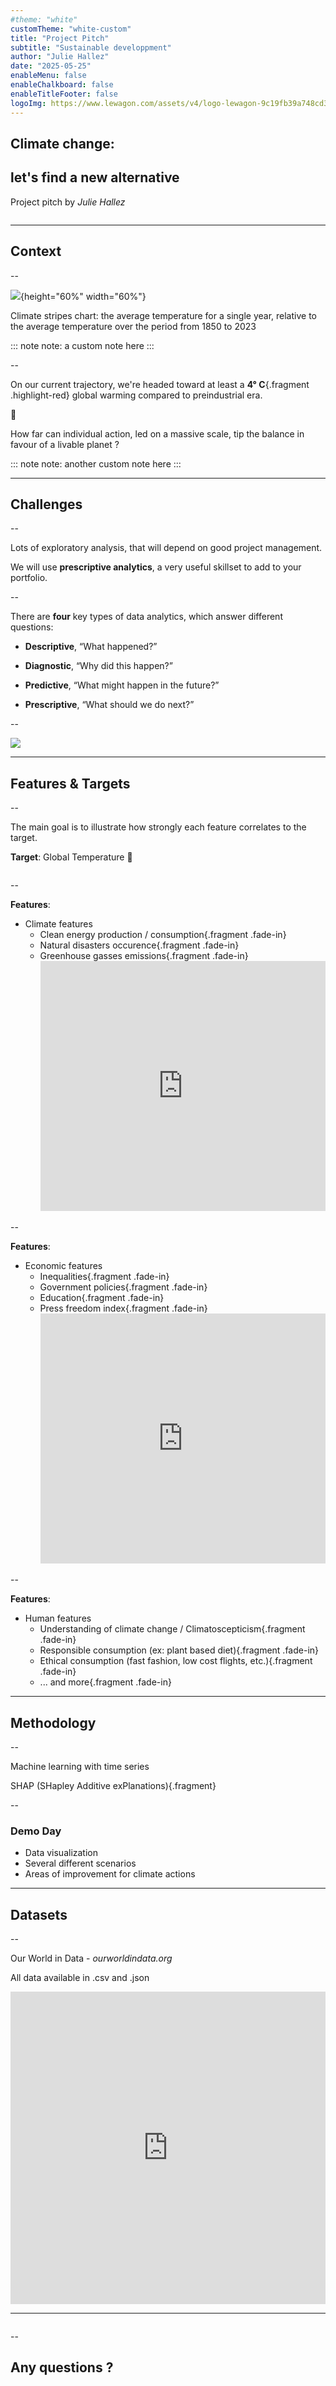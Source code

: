 ```yaml
---
#theme: "white"
customTheme: "white-custom"
title: "Project Pitch"
subtitle: "Sustainable developpment"
author: "Julie Hallez"
date: "2025-05-25"
enableMenu: false
enableChalkboard: false
enableTitleFooter: false
logoImg: https://www.lewagon.com/assets/v4/logo-lewagon-9c19fb39a748cd3b1f49059ce0dc6c0dfc4cc2447d5a9a3e01bd2d5a214faf3c.svg
---
```


<!--.slide: data-background="https://theowp.org/wp-content/uploads/2021/06/climate-change-drought-environment-desert-landscape-disaster-ecology-planet.jpg"-->

## Climate change:
## let's find a new alternative

Project pitch by
*Julie Hallez*

<a><img width="200" data-src="https://www.lewagon.com/assets/v4/logo-lewagon-9c19fb39a748cd3b1f49059ce0dc6c0dfc4cc2447d5a9a3e01bd2d5a214faf3c.svg"></a>


---

## Context
<!--.slide: data-background="images/Warming_stripes.png"-->

--

![](images/temperature-bars.png){height="60%" width="60%"}

Climate stripes chart: the average temperature for a single year, relative to the average temperature over the period from 1850 to 2023

::: note
note: a custom note here
:::

--

On our current trajectory, we're headed toward at least a **4° C**{.fragment .highlight-red} global warming compared to preindustrial era.

🥵

How far can individual action, led on a massive scale, tip the balance in favour of a livable planet ?


::: note
note: another custom note here
:::

---

<!--.slide: data-background="images/Warming_stripes.png"-->

## Challenges

--

Lots of exploratory analysis, that will depend on good project management.

We will use **prescriptive analytics**, a very useful skillset to add to your portfolio.

--

There are **four** key types of data analytics, which answer different questions:

- **Descriptive**,  “What happened?”

- **Diagnostic**,  “Why did this happen?”

- **Predictive**,  “What might happen in the future?”

- **Prescriptive**,  “What should we do next?”

--

![](https://atoptima.com/img/blog/prescriptive_analytics.jpg)

---

<!--.slide: data-background="images/Warming_stripes.png"-->
## Features & Targets

--

The main goal is to illustrate how strongly each feature correlates to the target.


**Target**: Global Temperature 🎯

<a><img width="300" data-src="https://blog.certifiedmtp.com/wp-content/uploads/2024/08/What-Temp-Is-It-Your-Quick-Guide-to-Temperature-Conversion-1024x751.png"></a>

--

**Features**:
  * Climate features
    * Clean energy production / consumption{.fragment .fade-in}
    * Natural disasters occurence{.fragment .fade-in}
    * Greenhouse gasses emissions{.fragment .fade-in}
      <iframe src="https://ourworldindata.org/grapher/annual-co2-emissions-per-country?country=OWID_EUR~OWID_WRL~OWID_AFR~AUS~OWID_NAM~OWID_SAM&tab=chart" loading="lazy" style="width: 100%; height: 400px; border: 0px none;" allow="web-share; clipboard-write"></iframe>

--

**Features**:
  * Economic features
    * Inequalities{.fragment .fade-in}
    * Government policies{.fragment .fade-in}
    * Education{.fragment .fade-in}
    * Press freedom index{.fragment .fade-in}
      <iframe src="https://ourworldindata.org/grapher/press-freedom-index-rsf?time=latest&tab=map" loading="lazy" style="width: 100%; height: 400px; border: 0px none;" allow="web-share; clipboard-write"></iframe>

--

**Features**:
  * Human features
    * Understanding of climate change / Climatoscepticism{.fragment .fade-in}
    * Responsible consumption (ex: plant based diet){.fragment .fade-in}
    * Ethical consumption (fast fashion, low cost flights, etc.){.fragment .fade-in}
    * ... and more{.fragment .fade-in}

---

<!--.slide: data-background="images/Warming_stripes.png"-->
## Methodology

--

Machine learning with time series

SHAP (SHapley Additive exPlanations){.fragment}

--

### Demo Day

- Data visualization
- Several different scenarios
- Areas of improvement for climate actions

---

<!--.slide: data-background="images/Warming_stripes.png"-->
## Datasets

--

Our World in Data - *ourworldindata.org*

All data available in .csv and .json

<iframe src="https://ourworldindata.org/grapher/global-energy-substitution?tab=chart" loading="lazy" style="width: 100%; height: 500px; border: 0px none;" allow="web-share; clipboard-write"></iframe>

---

<a><img width="600" data-src="images/thanks.jpg"></a>

--

## Any questions ?
